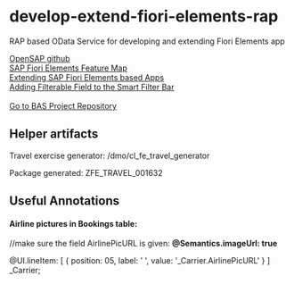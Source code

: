 # develop-extend-fiori-elements-rap
RAP based OData Service for developing and extending Fiori Elements app

[OpenSAP github](https://github.com/SAP-samples/fiori-elements-opensap)
<br/>
[SAP Fiori Elements Feature Map](https://sapui5.hana.ondemand.com/sdk/#/topic/62d3f7c2a9424864921184fd6c7002eb.html)
<br/>
[Extending SAP Fiori Elements based Apps](https://sapui5.netweaver.ondemand.com/#/topic/358cf2598d71462b8ac2bd8c944efbfd)
<br/>
[Adding Filterable Field to the Smart Filter Bar](https://sapui5.netweaver.ondemand.com/#/topic/3a515829ffd74239878ebc0d453d001d)
<br/><br/>
[Go to BAS Project Repository](https://github.com/ashish32patel/develop-extend-fiori-elements-bas-project)
<br/>

## Helper artifacts
Travel exercise generator: /dmo/cl_fe_travel_generator

Package generated: ZFE_TRAVEL_001632




## Useful Annotations
#### Airline pictures in Bookings table:  
  //make sure the field AirlinePicURL is given:  **@Semantics.imageUrl: true**
  
  @UI.lineItem: [ { position: 05, label: ' ', value: '_Carrier.AirlinePicURL' } ]<br/>_Carrier;

